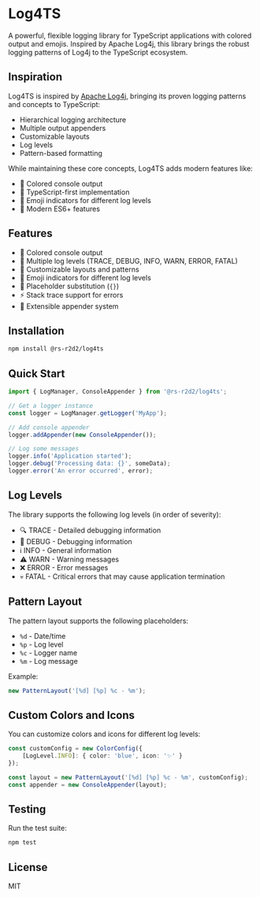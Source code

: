 # Log4TS

A powerful, flexible logging library for TypeScript applications with colored output and emojis. Inspired by Apache Log4j, this library brings the robust logging patterns of Log4j to the TypeScript ecosystem.

## Inspiration

Log4TS is inspired by [Apache Log4j](https://logging.apache.org/log4j/2.x/), bringing its proven logging patterns and concepts to TypeScript:
- Hierarchical logging architecture
- Multiple output appenders
- Customizable layouts
- Log levels
- Pattern-based formatting

While maintaining these core concepts, Log4TS adds modern features like:
- 🎨 Colored console output
- 🎯 TypeScript-first implementation
- 🎁 Emoji indicators for different log levels
- 📝 Modern ES6+ features

## Features

- 🎨 Colored console output
- 🎯 Multiple log levels (TRACE, DEBUG, INFO, WARN, ERROR, FATAL)
- 🔧 Customizable layouts and patterns
- 🎁 Emoji indicators for different log levels
- 📝 Placeholder substitution (`{}`)
- ⚡ Stack trace support for errors
- 🔌 Extensible appender system

## Installation

```bash
npm install @rs-r2d2/log4ts
```

## Quick Start

```typescript
import { LogManager, ConsoleAppender } from '@rs-r2d2/log4ts';

// Get a logger instance
const logger = LogManager.getLogger('MyApp');

// Add console appender
logger.addAppender(new ConsoleAppender());

// Log some messages
logger.info('Application started');
logger.debug('Processing data: {}', someData);
logger.error('An error occurred', error);
```

## Log Levels

The library supports the following log levels (in order of severity):

- 🔍 TRACE - Detailed debugging information
- 🐛 DEBUG - Debugging information
- ℹ️ INFO - General information
- ⚠️ WARN - Warning messages
- ❌ ERROR - Error messages
- 💀 FATAL - Critical errors that may cause application termination

## Pattern Layout

The pattern layout supports the following placeholders:

- `%d` - Date/time
- `%p` - Log level
- `%c` - Logger name
- `%m` - Log message

Example:
```typescript
new PatternLayout('[%d] [%p] %c - %m');
```

## Custom Colors and Icons

You can customize colors and icons for different log levels:

```typescript
const customConfig = new ColorConfig({
    [LogLevel.INFO]: { color: 'blue', icon: '✨' }
});

const layout = new PatternLayout('[%d] [%p] %c - %m', customConfig);
const appender = new ConsoleAppender(layout);
```

## Testing

Run the test suite:

```bash
npm test
```

## License

MIT